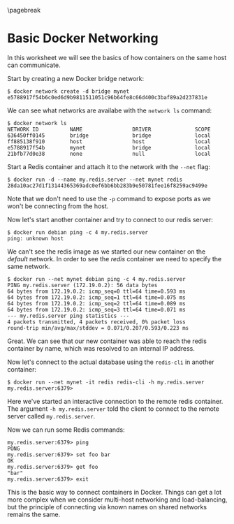 \pagebreak

# Basic Docker Networking

In this worksheet we will see the basics of how containers on the same host can communicate.

Start by creating a new Docker bridge network:

```
$ docker network create -d bridge mynet
e5788917f54b6c0ed6d9b9811511051c96b64fe8c66d400c3baf89a2d237831e
```

We can see what networks are availabe with the `network ls` command:

```
$ docker network ls
NETWORK ID          NAME                DRIVER              SCOPE
636450ff0145        bridge              bridge              local
ff885138f910        host                host                local
e5788917f54b        mynet               bridge              local
21bfb77d0e38        none                null                local
```

Start a Redis container and attach it to the network with the `--net` flag:

```
$ docker run -d --name my.redis.server --net mynet redis
28da10ac27d1f13144365369adc0ef6bb6bb283b9e50781fee16f8259ac9499e
```

Note that we don't need to use the `-p` command to expose ports as we won't be
connecting from the host.

Now let's start another container and try to connect to our redis server:

```
$ docker run debian ping -c 4 my.redis.server
ping: unknown host
```

We can't see the redis image as we started our new container on the
_default_ network. In order to see the _redis_ container we need to
specify the same network.

```
$ docker run --net mynet debian ping -c 4 my.redis.server
PING my.redis.server (172.19.0.2): 56 data bytes
64 bytes from 172.19.0.2: icmp_seq=0 ttl=64 time=0.593 ms
64 bytes from 172.19.0.2: icmp_seq=1 ttl=64 time=0.075 ms
64 bytes from 172.19.0.2: icmp_seq=2 ttl=64 time=0.089 ms
64 bytes from 172.19.0.2: icmp_seq=3 ttl=64 time=0.071 ms
--- my.redis.server ping statistics ---
4 packets transmitted, 4 packets received, 0% packet loss
round-trip min/avg/max/stddev = 0.071/0.207/0.593/0.223 ms
```

Great. We can see that our new container was able to reach the redis container
by name, which was resolved to an internal IP address.

Now let's connect to the actual database using the `redis-cli` in another
container:

```
$ docker run --net mynet -it redis redis-cli -h my.redis.server
my.redis.server:6379>
```

Here we've started an interactive connection to the remote redis container. The
argument `-h my.redis.server` told the client to connect to the remote server called
`my.redis.server`.

Now we can run some Redis commands:

```
my.redis.server:6379> ping
PONG
my.redis.server:6379> set foo bar
OK
my.redis.server:6379> get foo
"bar"
my.redis.server:6379> exit
```

This is the basic way to connect containers in Docker. Things can get a lot more
complex when we consider multi-host networking and load-balancing, but the
principle of connecting via known names on shared networks remains the same.

